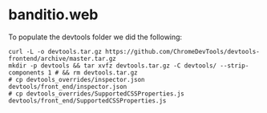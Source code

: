 banditio.web
============

To populate the devtools folder we did the following:

	curl -L -o devtools.tar.gz https://github.com/ChromeDevTools/devtools-frontend/archive/master.tar.gz
	mkdir -p devtools && tar xvfz devtools.tar.gz -C devtools/ --strip-components 1 # && rm devtools.tar.gz
	# cp devtools_overrides/inspector.json devtools/front_end/inspector.json
	# cp devtools_overrides/SupportedCSSProperties.js devtools/front_end/SupportedCSSProperties.js